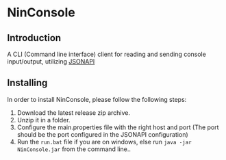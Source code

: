 # NinConsole

## Introduction
A CLI (Command line interface) client for reading and sending console input/output, utilizing [JSONAPI](http://mcjsonapi.com/)

## Installing
In order to install NinConsole, please follow the following steps:

1. Download the latest release zip archive.
2. Unzip it in a folder.
3. Configure the main.properties file with the right host and port (The port should be the port configured in the JSONAPI configuration)
4. Run the `run.bat` file if you are on windows, else run `java -jar NinConsole.jar` from the command line..
